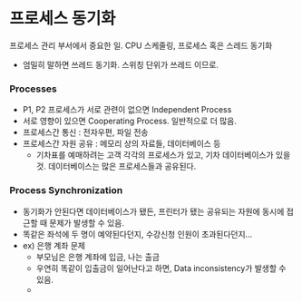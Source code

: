 # 프로세스 동기화

프로세스 관리 부서에서 중요한 일. CPU 스케줄링, 프로세스 혹은 스레드 동기화

- 엄밀히 말하면 쓰레드 동기화. 스위칭 단위가 쓰레드 이므로.

### Processes

- P1, P2 프로세스가 서로 관련이 없으면 Independent Process
- 서로 영향이 있으면 Cooperating Process. 일반적으로 더 많음.
- 프로세스간 통신 : 전자우편, 파일 전송
- 프로세스간 자원 공유 : 메모리 상의 자료들, 데이터베이스 등
  - 기차표를 예매하려는 고객 각각의 프로세스가 있고, 기차 데이터베이스가 있을 것. 데이터베이스는 많은 프로세스들과 공유된다.


### Process Synchronization
- 동기화가 안된다면 데이터베이스가 됐든, 프린터가 됐는 공유되는 자원에 동시에 접근할 때 문제가 발생할 수 있음.
- 똑같은 좌석에 두 명이 예약된다던지, 수강신청 인원이 초과된다던지...
- ex) 은행 계좌 문제
  - 부모님은 은행 계좌에 입금, 나는 출금
  - 우연히 똑같이 입출금이 일어난다고 하면, Data inconsistency가 발생할 수 있음.
  - 
